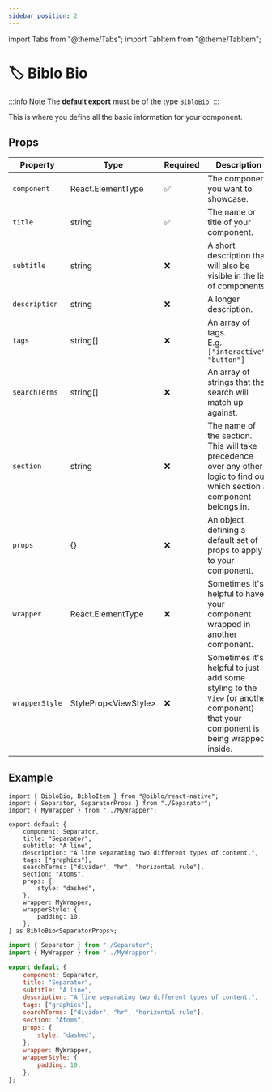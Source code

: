 ```yaml
---
sidebar_position: 2
---
```


import Tabs from "@theme/Tabs";
import TabItem from "@theme/TabItem";

# 🏷️ Biblo Bio

:::info Note
The **default export** must be of the type `BibloBio`.
:::

This is where you define all the basic information for your component.

## Props

| Property       | Type                  | Required | Description                                                                                                                       |
|----------------|-----------------------|----------|-----------------------------------------------------------------------------------------------------------------------------------|
| `component`    | React.ElementType     | ✅        | The component you want to showcase.                                                                                               |
| `title`        | string                | ✅        | The name or title of your component.                                                                                              |
| `subtitle`     | string                | ❌        | A short description that will also be visible in the list of components.                                                          |
| `description`  | string                | ❌        | A longer description.                                                                                                             |
| `tags`         | string[]              | ❌        | An array of tags.<br/>E.g. `["interactive", "button"]`                                                                            |
| `searchTerms`  | string[]              | ❌        | An array of strings that the search will match up against.                                                                        |
| `section`      | string                | ❌        | The name of the section. This will take precedence over any other logic to find out which section a component belongs in.         |
| `props`        | {}                    | ❌        | An object defining a default set of props to apply to your component.                                                             |
| `wrapper`      | React.ElementType     | ❌        | Sometimes it's helpful to have your component wrapped in another component.                                                       |
| `wrapperStyle` | StyleProp<ViewStyle\> | ❌        | Sometimes it's helpful to just add some styling to the `View` (or another component) that your component is being wrapped inside. |

## Example

<Tabs groupId="language">
<TabItem value="npm" label="TypeScript" default>

```tsx title="Separator.biblo.tsx"
import { BibloBio, BibloItem } from "@biblo/react-native";
import { Separator, SeparatorProps } from "./Separator";
import { MyWrapper } from "../MyWrapper";

export default {
    component: Separator,
    title: "Separator",
    subtitle: "A line",
    description: "A line separating two different types of content.",
    tags: ["graphics"],
    searchTerms: ["divider", "hr", "horizontal rule"],
    section: "Atoms",
    props: {
        style: "dashed",
    },
    wrapper: MyWrapper,
    wrapperStyle: {
        padding: 10,
    },
} as BibloBio<SeparatorProps>;
```

</TabItem>
<TabItem value="yarn" label="JavaScript">

```jsx title="Separator.biblo.jsx"
import { Separator } from "./Separator";
import { MyWrapper } from "../MyWrapper";

export default {
    component: Separator,
    title: "Separator",
    subtitle: "A line",
    description: "A line separating two different types of content.",
    tags: ["graphics"],
    searchTerms: ["divider", "hr", "horizontal rule"],
    section: "Atoms",
    props: {
        style: "dashed",
    },
    wrapper: MyWrapper,
    wrapperStyle: {
        padding: 10,
    },
};
```

</TabItem>
</Tabs>
